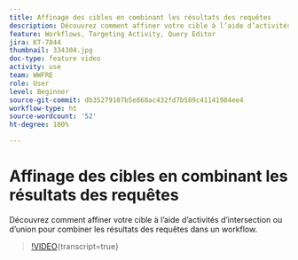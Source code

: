 ```yaml
---
title: Affinage des cibles en combinant les résultats des requêtes
description: Découvrez comment affiner votre cible à l’aide d’activités d’intersection ou d’union pour combiner les résultats des requêtes dans un workflow.
feature: Workflows, Targeting Activity, Query Editor
jira: KT-7844
thumbnail: 334304.jpg
doc-type: feature video
activity: use
team: WWFRE
role: User
level: Beginner
source-git-commit: db35279107b5e868ac432fd7b589c41141984ee4
workflow-type: ht
source-wordcount: '52'
ht-degree: 100%

---
```


# Affinage des cibles en combinant les résultats des requêtes

Découvrez comment affiner votre cible à l’aide d’activités d’intersection ou d’union pour combiner les résultats des requêtes dans un workflow.

>[!VIDEO](https://video.tv.adobe.com/v/334304?quality=12&learn=on){transcript=true}
